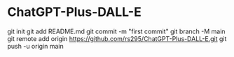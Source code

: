 # ChatGPT-Plus-DALL-E
git init
git add README.md
git commit -m "first commit"
git branch -M main
git remote add origin https://github.com/rs295/ChatGPT-Plus-DALL-E.git
git push -u origin main